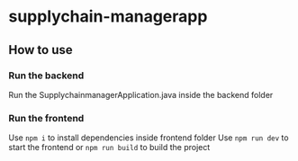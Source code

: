 # supplychain-managerapp

## How to use

### Run the backend
Run the SupplychainmanagerApplication.java inside the backend folder

### Run the frontend
Use `npm i` to install dependencies inside frontend folder
Use `npm run dev` to start the frontend or `npm run build` to build the project
